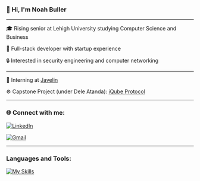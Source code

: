 ### 👋 Hi, I'm Noah Buller
___

🎓 Rising senior at Lehigh University studying Computer Science and Business  

🚀 Full-stack developer with startup experience  

🔒 Interested in security engineering and computer networking

---

🏢 Interning at [Javelin](https://www.linkedin.com/company/javelin-ai/) 

⚙️ Capstone Project (under Dele Atanda): [iQube Protocol](alpha.aigentz.me)

---



### 🌐 Connect with me:

[![LinkedIn](https://img.shields.io/badge/LinkedIn-0A66C2?style=for-the-badge&logo=linkedin&logoColor=white)](https://linkedin.com/in/noahbuller)  

[![Gmail](https://img.shields.io/badge/-bullern22@gmil.com-D14836?style=for-the-badge&logo=Gmail&logoColor=white)](mailto:bullern22@gmail.com)

---

### Languages and Tools:
[![My Skills](https://skillicons.dev/icons?i=java,react,aws,git,ts,postgres,github,postman)](https://skillicons.dev)
<br><br>
